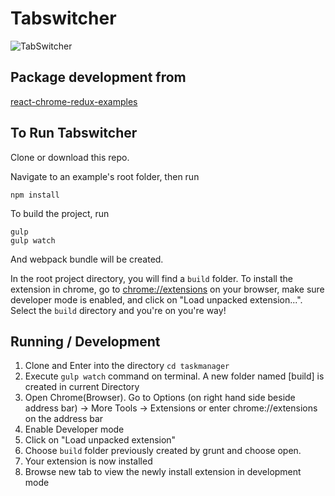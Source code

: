 # Tabswitcher
![TabSwitcher](tabswitcher.png)


## Package development from
[react-chrome-redux-examples](https://github.com/tshaddix/react-chrome-redux-examples)

## To Run Tabswitcher
Clone or download this repo.

Navigate to an example's root folder, then run

```
npm install 
```

To build the project, run 

```
gulp
gulp watch
```

And webpack bundle will be created. 

In the root project directory, you will find a `build` folder. To install the extension in chrome, go to [chrome://extensions](chrome://extensions) on your browser, make sure developer mode is enabled, and click on "Load unpacked extension...". Select the `build` directory and you're on you're way!


## Running / Development

1. Clone and Enter into the directory `cd taskmanager`
2. Execute `gulp watch` command on terminal. A new folder named [build] is created in current Directory 
3. Open Chrome(Browser). Go to Options (on right hand side beside address bar) -> More Tools -> Extensions or enter chrome://extensions on the address bar
4. Enable Developer mode
5. Click on "Load unpacked extension"
6. Choose `build` folder previously created by grunt and choose open.
7. Your extension is now installed
8. Browse new tab to view the newly install extension in development mode


